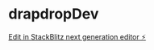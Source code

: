 # drapdropDev

[Edit in StackBlitz next generation editor ⚡️](https://stackblitz.com/~/github.com/mustgvn/drapdropDev)